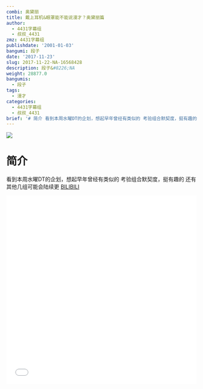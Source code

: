 ```yaml
---
combi: 奥黛丽
title: 戴上耳机&眼罩能不能说漫才？奥黛丽篇
author:
  - 4431字幕组
  - 叔叔_4431
zmz: 4431字幕组
publishdate: '2001-01-03'
bangumi: 段子
date: '2017-11-23'
slug: 2017-11-22-NA-16568428
description: 段子&#8226;NA
weight: 28877.0
bangumis:
  - 段子
tags:
  - 漫才
categories:
  - 4431字幕组
  - 叔叔_4431
brief: '# 简介 看到本周水曜DT的企划，想起早年曾经有类似的 考验组合默契度，挺有趣的 还有其他几组可能会陆续更'
---
```

![](https://i.imgur.com/CkAaHUq.png)
# 简介  
看到本周水曜DT的企划，想起早年曾经有类似的
考验组合默契度，挺有趣的
还有其他几组可能会陆续更
  [BILIBILI](https://www.bilibili.com/video/av16568428/)

<div class="vcontainer">  <iframe class="video" src="//www.bilibili.com/blackboard/player.html?aid=16568428" width="100%" height="500" frameborder="0" allowfullscreen="allowfullscreen"></iframe></div>
